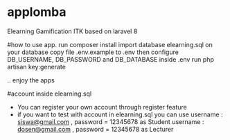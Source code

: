 # applomba
 Elearning Gamification ITK based on laravel 8

#how to use app.
run composer install
import database elearning.sql on your database
copy file .env.example to .env
then configure DB_USERNAME, DB_PASSWORD and DB_DATABASE inside .env
run php artisan key:generate

.. enjoy the apps


#account inside elearning.sql
- You can register your own account through register feature
- if you want to test with account in elearning.sql you can use
  username : siswa@gmail.com , password = 12345678 as Student
  username : dosen@gmail.com , password = 12345678 as Lecturer

